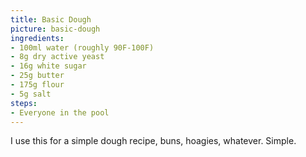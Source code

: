 ```yaml
---
title: Basic Dough
picture: basic-dough
ingredients:
- 100ml water (roughly 90F-100F)
- 8g dry active yeast
- 16g white sugar
- 25g butter
- 175g flour
- 5g salt
steps:
- Everyone in the pool
---
```


I use this for a simple dough recipe, buns, hoagies, whatever. Simple.

